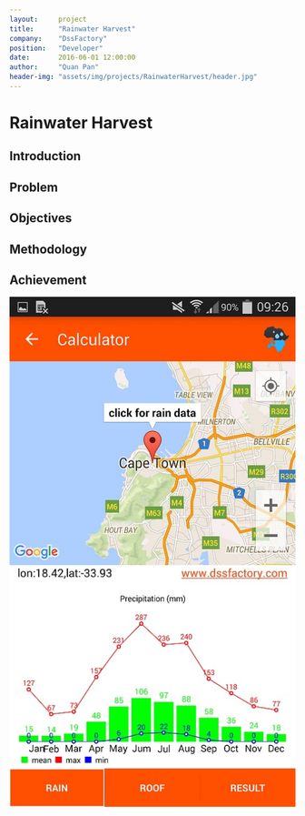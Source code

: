 ```yaml
---
layout:     project
title:      "Rainwater Harvest"
company:    "DssFactory"
position:   "Developer"
date:       2016-06-01 12:00:00
author:     "Quan Pan"
header-img: "assets/img/projects/RainwaterHarvest/header.jpg"
---
```


# [](#header-1)Rainwater Harvest

## Introduction

## Problem

## Objectives

## Methodology

## Achievement

![](/assets/img/projects/RainwaterHarvest/calculator.png)
